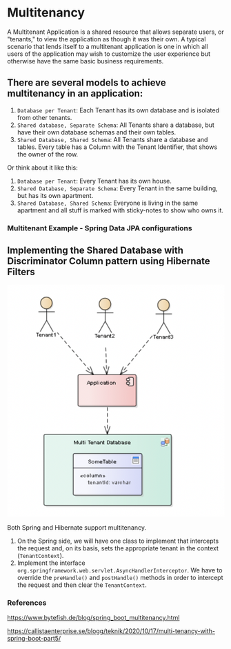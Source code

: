 # Multitenancy

A Multitenant Application is a shared resource that allows separate users, or "tenants," to view the application as
though it was their own. A typical scenario that lends itself to a multitenant application is one in which all users of
the application may wish to customize the user experience but otherwise have the same basic business requirements.

## There are several models to achieve multitenancy in an application:

1. `Database per Tenant`: Each Tenant has its own database and is isolated from other tenants.
2. `Shared database, Separate Schema`: All Tenants share a database, but have their own database schemas and their own
   tables.
3. `Shared Database, Shared Schema`: All Tenants share a database and tables. Every table has a Column with the Tenant
   Identifier, that shows the owner of the row.

Or think about it like this:

1. `Database per Tenant`: Every Tenant has its own house.
2. `Shared Database, Separate Schema`: Every Tenant in the same building, but has its own apartment.
3. `Shared Database, Shared Schema`: Everyone is living in the same apartment and all stuff is marked with sticky-notes
   to show who owns it.

### Multitenant Example - Spring Data JPA configurations

## Implementing the Shared Database with Discriminator Column pattern using Hibernate Filters

![](database.png)

Both Spring and Hibernate support multitenancy.

1. On the Spring side, we will have one class to implement that intercepts the request and, on its basis, sets the
   appropriate tenant in the context (`TenantContext`).
2. Implement the interface `org.springframework.web.servlet.AsyncHandlerInterceptor`. We have to override
   the `preHandle()` and `postHandle()` methods in order to intercept the request and then clear the `TenantContext`.

### References

https://www.bytefish.de/blog/spring_boot_multitenancy.html

https://callistaenterprise.se/blogg/teknik/2020/10/17/multi-tenancy-with-spring-boot-part5/